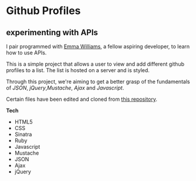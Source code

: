 Github Profiles
===
experimenting with APIs
---

I pair programmed with [Emma Williams], a fellow aspiring developer, to learn how to use APIs.

This is a simple project that allows a user to view and add different github profiles to a list. The list is hosted on a server and is styled.

Through this project, we're aiming to get a better grasp of the fundamentals of *JSON*, *jQuery*,*Mustache*, *Ajax* and *Javascript*.

Certain files have been edited and cloned from [this repository].

**Tech**
* HTML5
* CSS
* Sinatra
* Ruby
* Javascript
* Mustache
* JSON
* Ajax
* jQuery

[Emma Williams]: https://github.com/Em01
[this repository]:https://github.com/loulai/githubprofiles